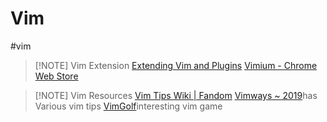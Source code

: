 # Vim 
#vim

> [!NOTE] Vim Extension
> [Extending Vim and Plugins](files/slides/6.null/missing%20semester%20en.pdf#page=26&selection=73,0,73,13)
> [Vimium - Chrome Web Store ](https://chromewebstore.google.com/detail/vimium/dbepggeogbaibhgnhhndojpepiihcmeb?hl=en)

> [!NOTE] Vim Resources
> [Vim Tips Wiki | Fandom](https://vim.fandom.com/wiki/Vim_Tips_Wiki)
> [Vimways ~ 2019](https://vimways.org/2019/)has Various vim tips
> [VimGolf](https://www.vimgolf.com/)interesting vim game

